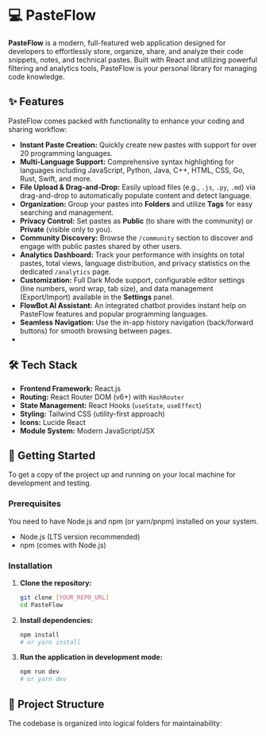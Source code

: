 # 💻 PasteFlow

**PasteFlow** is a modern, full-featured web application designed for developers to effortlessly store, organize, share, and analyze their code snippets, notes, and technical pastes. Built with React and utilizing powerful filtering and analytics tools, PasteFlow is your personal library for managing code knowledge.

## ✨ Features

PasteFlow comes packed with functionality to enhance your coding and sharing workflow:

* **Instant Paste Creation:** Quickly create new pastes with support for over 20 programming languages.
* **Multi-Language Support:** Comprehensive syntax highlighting for languages including JavaScript, Python, Java, C++, HTML, CSS, Go, Rust, Swift, and more.
* **File Upload & Drag-and-Drop:** Easily upload files (e.g., `.js`, `.py`, `.md`) via drag-and-drop to automatically populate content and detect language.
* **Organization:** Group your pastes into **Folders** and utilize **Tags** for easy searching and management.
* **Privacy Control:** Set pastes as **Public** (to share with the community) or **Private** (visible only to you).
* **Community Discovery:** Browse the `/community` section to discover and engage with public pastes shared by other users.
* **Analytics Dashboard:** Track your performance with insights on total pastes, total views, language distribution, and privacy statistics on the dedicated `/analytics` page.
* **Customization:** Full Dark Mode support, configurable editor settings (line numbers, word wrap, tab size), and data management (Export/Import) available in the **Settings** panel.
* **FlowBot AI Assistant:** An integrated chatbot provides instant help on PasteFlow features and popular programming languages.
* **Seamless Navigation:** Use the in-app history navigation (back/forward buttons) for smooth browsing between pages.
*

## 🛠️ Tech Stack

* **Frontend Framework:** React.js
* **Routing:** React Router DOM (v6+) with `HashRouter`
* **State Management:** React Hooks (`useState`, `useEffect`) 
* **Styling:** Tailwind CSS (utility-first approach)
* **Icons:** Lucide React
* **Module System:** Modern JavaScript/JSX

## 🚀 Getting Started

To get a copy of the project up and running on your local machine for development and testing.

### Prerequisites

You need to have Node.js and npm (or yarn/pnpm) installed on your system.

* Node.js (LTS version recommended)
* npm (comes with Node.js)

### Installation

1.  **Clone the repository:**

    ```bash
    git clone [YOUR_REPO_URL]
    cd PasteFlow
    ```

2.  **Install dependencies:**

    ```bash
    npm install
    # or yarn install
    ```

3.  **Run the application in development mode:**

    ```bash
    npm run dev
    # or yarn dev
    ```

    

## 📂 Project Structure

The codebase is organized into logical folders for maintainability:
